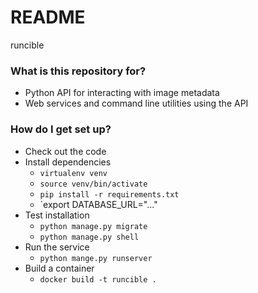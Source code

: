 # README #

runcible

### What is this repository for? ###

* Python API for interacting with image metadata
* Web services and command line utilities using the API

### How do I get set up? ###

* Check out the code
* Install dependencies
    * `virtualenv venv`
    * `source venv/bin/activate`
    * `pip install -r requirements.txt`
    * `export DATABASE_URL="..."
* Test installation
    * `python manage.py migrate`
    * `python manage.py shell`
* Run the service
    * `python mange.py runserver`
* Build a container
    * `docker build -t runcible .`
